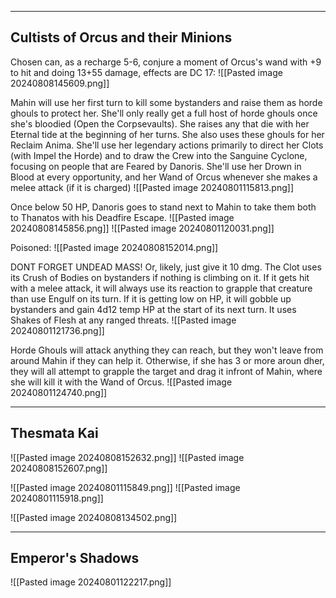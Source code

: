 


-------------------------
## Cultists of Orcus and their Minions

Chosen can, as a recharge 5-6, conjure a moment of Orcus's wand with  +9 to hit and doing 13+55 damage, effects are DC 17:
![[Pasted image 20240808145609.png]]

Mahin will use her first turn to kill some bystanders and raise them as horde ghouls to protect her. She'll only really get a full host of horde ghouls once she's bloodied (Open the Corpsevaults). She raises any that die with her Eternal tide at the beginning of her turns. She also uses these ghouls for her Reclaim Anima. She'll use her legendary actions primarily to direct her Clots (with Impel the Horde) and to draw the Crew into the Sanguine Cyclone, focusing on people that are Feared by Danoris.
She'll use her Drown in Blood at every opportunity, and her Wand of Orcus whenever she makes a melee attack (if it is charged)
![[Pasted image 20240801115813.png]]

Once below 50 HP, Danoris goes to stand next to Mahin to take them both to Thanatos with his Deadfire Escape.
![[Pasted image 20240808145856.png]]
![[Pasted image 20240801120031.png]]


Poisoned: 
![[Pasted image 20240808152014.png]]

DONT FORGET UNDEAD MASS! Or, likely, just give it 10 dmg.
The Clot uses its Crush of Bodies on bystanders if nothing is climbing on it. If it gets hit with a melee attack, it will always use its reaction to grapple that creature than use Engulf on its turn.
If it is getting low on HP, it will gobble up bystanders and gain 4d12 temp HP at the start of its next turn.
It uses Shakes of Flesh at any ranged threats.
![[Pasted image 20240801121736.png]]

Horde Ghouls will attack anything they can reach, but they won't leave from around Mahin if they can help it. Otherwise, if she has 3 or more aroun dher, they will all attempt to grapple the target and drag it infront of Mahin, where she will kill it with the Wand of Orcus.
![[Pasted image 20240801124740.png]]

--------------------------
## Thesmata Kai

![[Pasted image 20240808152632.png]]
![[Pasted image 20240808152607.png]]

![[Pasted image 20240801115849.png]]
![[Pasted image 20240801115918.png]]

![[Pasted image 20240808134502.png]]

-------------
## Emperor's Shadows

![[Pasted image 20240801122217.png]]

